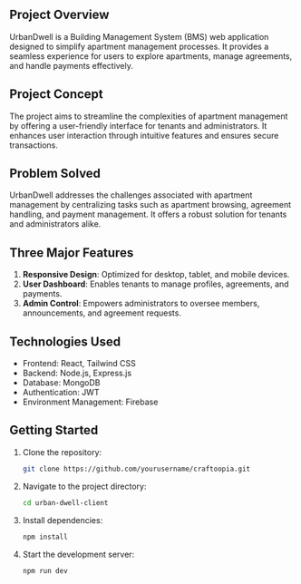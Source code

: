 ## Project Overview

UrbanDwell is a Building Management System (BMS) web application designed to simplify apartment management processes. It provides a seamless experience for users to explore apartments, manage agreements, and handle payments effectively.

## Project Concept

The project aims to streamline the complexities of apartment management by offering a user-friendly interface for tenants and administrators. It enhances user interaction through intuitive features and ensures secure transactions.

## Problem Solved

UrbanDwell addresses the challenges associated with apartment management by centralizing tasks such as apartment browsing, agreement handling, and payment management. It offers a robust solution for tenants and administrators alike.

## Three Major Features

1. **Responsive Design**: Optimized for desktop, tablet, and mobile devices.
2. **User Dashboard**: Enables tenants to manage profiles, agreements, and payments.
3. **Admin Control**: Empowers administrators to oversee members, announcements, and agreement requests.

## Technologies Used

- Frontend: React, Tailwind CSS
- Backend: Node.js, Express.js
- Database: MongoDB
- Authentication: JWT
- Environment Management: Firebase

## Getting Started

1. Clone the repository:
   ```bash
   git clone https://github.com/yourusername/craftoopia.git
2. Navigate to the project directory:
   ```bash
   cd urban-dwell-client
3. Install dependencies:
   ```bash
   npm install
4. Start the development server:
   ```bash
   npm run dev
